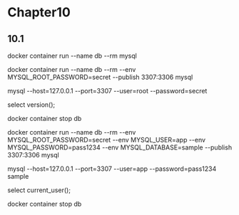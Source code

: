 # Chapter10

## 10.1

docker container run --name db --rm mysql

docker container run --name db --rm --env MYSQL_ROOT_PASSWORD=secret --publish 3307:3306 mysql

mysql --host=127.0.0.1 --port=3307 --user=root --password=secret

select version();

docker container stop db

docker container run --name db --rm --env MYSQL_ROOT_PASSWORD=secret --env MYSQL_USER=app --env MYSQL_PASSWORD=pass1234 --env MYSQL_DATABASE=sample --publish 3307:3306 mysql

mysql --host=127.0.0.1 --port=3307 --user=app --password=pass1234 sample

select current_user();

docker container stop db
